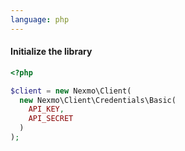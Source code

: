 ```yaml
---
language: php
---
```


#### Initialize the library

```php
<?php

$client = new Nexmo\Client(
  new Nexmo\Client\Credentials\Basic(
    API_KEY,
    API_SECRET
  )
);
```
